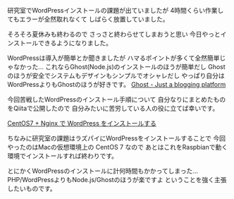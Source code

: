 研究室でWordPressインストールの課題が出ていましたが
4時間くらい作業してもエラーが全然取れなくて
しばらく放置していました。

そろそろ夏休みも終わるので
さっさと終わらせてしまおうと思い
今日やっとインストールできるようになりました。

WordPressは導入が簡単とか聞きましたが
ハマるポイントが多くて全然簡単じゃなかった…
これならGhost(Node.js)のインストールのほうが簡単だし
Ghostのほうが安全でシステムもデザインもシンプルでオシャレだし
やっぱり自分はWordPressよりもGhostのほうが好きです。
[Ghost - Just a blogging platform](https://ghost.org)

今回苦戦したWordPressのインストール手順について
自分なりにまとめたものをQiitaで公開したので
自分みたいに苦労している人の役に立てば幸いです。

[CentOS7 + Nginx で WordPress をインストールする](http://qiita.com/noraworld/items/69e5032d161b1e05978d)

ちなみに研究室の課題はラズパイにWordPressをインストールすることで
今回やったのはMacの仮想環境上の CentOS 7 なので
あとはこれをRaspbianで動く環境でインストールすれば終わりです。

とにかくWordPressのインストールに計何時間もかかってしまった…
PHP/WordPressよりもNode.js/Ghostのほうが楽ですよ
ということを強く主張したいものです。
